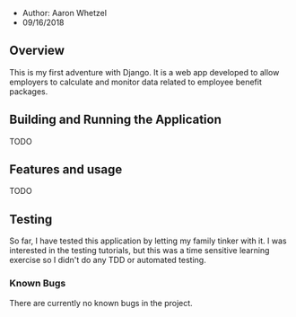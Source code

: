 * Author: Aaron Whetzel
* 09/16/2018

## Overview

This is my first adventure with Django. It is a web app developed to
allow employers to calculate and monitor data related to employee
benefit packages.

## Building and Running the Application
TODO

## Features and usage
TODO

## Testing
So far, I have tested this application by letting my family tinker
with it. I was interested in the testing tutorials, but this was a
time sensitive learning exercise so I didn't do any TDD or automated
testing.

### Known Bugs
There are currently no known bugs in the project.


